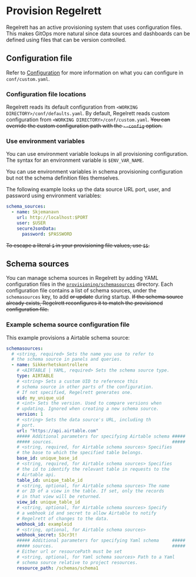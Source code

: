 # Provision Regelrett

Regelrett has an active provisioning system that uses configuration files.
This makes GitOps more natural since data sources and dashboards can be defined using files that can be version controlled.

## Configuration file

Refer to [Configuration](../README.md) for more information on what you can configure in `conf/custom.yaml`.

### Configuration file locations

Regelrett reads its default configuration from `<WORKING DIRECTORY>/conf/defaults.yaml`.
By default, Regelrett reads custom configuration from `<WORKING DIRECTORY>/conf/custom.yaml`.
~~You can override the custom configuration path with the `--config` option.~~

### Use environment variables

You can use environment variable lookups in all provisioning configuration.
The syntax for an environment variable is `$ENV_VAR_NAME`.

<!-- If the environment variable value has a `$` in it (for example, `Pa$sw0rd`), use the `$ENV_VAR_NAME` syntax to avoid double expansion. -->
<!-- You can only use environment variables for configuration values and not for keys or bigger parts of the configuration file structure. -->

You can use environment variables in schema provisioning configuration but not the schema definition files themselves.

The following example looks up the data source URL port, user, and password using environment variables:

```yaml
schema_sources:
  - name: Skjemanavn
    url: http://localhost:$PORT
    user: $USER
    secureJsonData:
      password: $PASSWORD
```

~~To escape a literal `$` in your provisioning file values, use `$$`.~~

## Schema sources

You can manage schema sources in Regelrett by adding YAML configuration files in the [`provisioning/schemasources`](../README.md#provisioning) directory.
Each configuration file contains a list of schema sources, under the `schemasources` key, to add ~~or update~~ during startup.
~~If the schema source already exists, Regelrett reconfigures it to match the provisioned configuration file.~~

<!-- Dette blir relevant om kildene lagres i en database -->
<!-- ~~You can also list schema sources to automatically delete, using the key `deleteschemasources`. -->
<!-- Regelrett deletes the schema sources listed in `deleteschemasources` _before_ adding or updating those in the `schemasources` list.~~ -->
<!---->
<!-- ~~You can configure Regelrett to automatically delete provisioned schema sources when they're removed from the provisioning file. -->
<!-- To do so, add `prune: true` to the root of your schema source provisioning file. -->
<!-- With this configuration, Regelrett also removes the provisioned schema sources if you remove the provisioning file entirely.~~ -->

### Example schema source configuration file

This example provisions a Airtable schema source:

```yaml
schemasources:
  # <string, required> Sets the name you use to refer to
  # the schema source in panels and queries.
  - name: Sikkerhetskontrollere
    # <AIRTABLE | YAML, required> Sets the schema source type.
    type: AIRTABLE
    # <string> Sets a custom UID to reference this
    # schema source in other parts of the configuration.
    # If not specified, Regelrett generates one.
    uid: my_unique_uid
    # <int> Sets the version. Used to compare versions when
    # updating. Ignored when creating a new schema source.
    version: 1
    # <string> Sets the data source's URL, including th
    # port.
    url: "https://api.airtable.com"
    ##### Additional parameters for specifying Airtable schema #####
    ##### sources.                                             #####
    # <string, required, for Airtable schema sources> Specifies
    # the base to which the specified table belongs.
    base_id: unique_base_id
    # <string, required, for Airtable schema sources> Specifies
    # the id to identify the relevant table in requests to the
    # Airtable api.
    table_id: unique_table_id
    # <string, optional, for Airtable schema sources> The name
    # or ID of a view in the table. If set, only the records
    # in that view will be returned.
    view_id: unique_table_id
    # <string, optional, for Airtable schema sources> Specify
    # a webhook id and secret to allow Airtable to notify
    # Regelrett of changes to the data.
    webhook_id: exampleid
    # <string, optional, for Airtable schema sources>
    webhook_secret: S3cr3t!
    ##### Additional parameters for specifying Yaml schema     #####
    ##### sources.                                             #####
    # Either url or resourcePath must be set
    # <string, optional, for Yaml schema sources> Path to a Yaml
    # schema source relative to project resources.
    resource_path: /schemas/schema1
```
